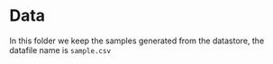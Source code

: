 # Data

In this folder we keep the samples generated from the datastore,
the datafile name is `sample.csv`
